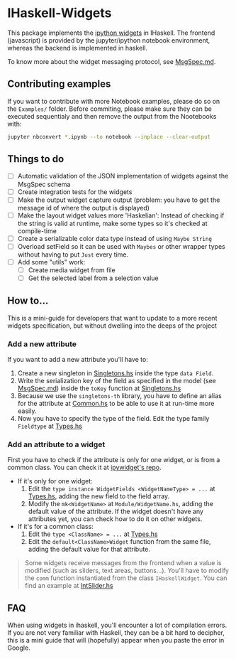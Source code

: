 # IHaskell-Widgets

This package implements the [ipython widgets](https://github.com/ipython/ipywidgets) in
IHaskell. The frontend (javascript) is provided by the jupyter/ipython notebook environment, whereas
the backend is implemented in haskell.

To know more about the widget messaging protocol, see [MsgSpec.md](MsgSpec.md).

## Contributing examples
If you want to contribute with more Notebook examples, please do so on the `Examples/`
folder. Before commiting, please make sure they can be executed sequentialy and
then remove the output from the Nootebooks with:

```bash
jupyter nbconvert *.ipynb --to notebook --inplace --clear-output
```

## Things to do
- [ ] Automatic validation of the JSON implementation of widgets against the MsgSpec schema
- [ ] Create integration tests for the widgets
- [ ] Make the output widget capture output (problem: you have to get the message id of where the output is displayed)
- [ ] Make the layout widget values more 'Haskelian': Instead of checking if the string is valid at runtime, make some types so it's checked at compile-time
- [ ] Create a serializable color data type instead of using `Maybe String`
- [ ] Overload setField so it can be used with `Maybes` or other wrapper types without having to put `Just` every time.
- [ ] Add some "utils" work:
    - [ ] Create media widget from file
    - [ ] Get the selected label from a selection value

## How to...
This is a mini-guide for developers that want to update to a more recent widgets specification, but without
dwelling into the deeps of the project

### Add a new attribute
If you want to add a new attribute you'll have to:
1. Create a new singleton in [Singletons.hs](./Singletons.hs) inside the type `data Field`.
2. Write the serialization key of the field as specified in the model (see [MsgSpec.md](./MsgSpec.md)) inside the `toKey` function at [Singletons.hs](./Singletons.hs)
3. Because we use the `singletons-th` library, you have to define an alias for the attribute at [Common.hs](./Common.hs) to be able to use it at run-time more easily.
4. Now you have to specify the type of the field. Edit the type family `Fieldtype` at [Types.hs](./Types.hs)

### Add an attribute to a widget
First you have to check if the attribute is only for one widget, or is from a common class. You can check it at [ipywidget's repo](https://github.com/jupyter-widgets/ipywidgets/tree/master/ipywidgets/widgets).

- If it's only for one widget:
    1. Edit the `type instance WidgetFields <WidgetNameType> = ...` at [Types.hs](./Types.hs), adding the new field to the field array.
    2. Modify the `mk<WidgetName>` at `Module/WidgetName.hs`, adding the default value of the attribute. If the widget doesn't have any attributes yet, you can check how to do it on other widgets.
- If it's for a common class:
    1. Edit the `type <ClassName> = ...` at [Types.hs](./Types.hs)
    2. Edit the `default<ClassName>Widget` function from the same file, adding the default value for that attribute.

> Some widgets receive messages from the frontend when a value is modified (such as sliders, text areas, buttons...). You'll have to modify the `comm` function instantiated from the class `IHaskellWidget`. You can find an example at [IntSlider.hs](./Int/BoundedInt/IntSlider.hs)

## FAQ
When using widgets in ihaskell, you'll encounter a lot of compilation errors. If you are not very familiar with Haskell, they can be a bit hard to decipher, this is a mini guide that will (hopefully) appear when you paste the error in Google.